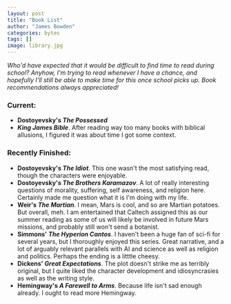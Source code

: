 ```yaml
---
layout: post
title: "Book List"
author: "James Bowden"
categories: bytes
tags: []
image: library.jpg
---
```


*Who'd have expected that it would be difficult to find time to read during school? Anyhow, I'm trying to read whenever I have a chance, and hopefully I'll still be able to make time for this once school picks up. Book recommendations always appreciated!*

### Current:
* **Dostoyevsky's *The Possessed***
* ***King James Bible***. After reading way too many books with biblical allusions, I figured it was about time I got some context. 

### Recently Finished:
* **Dostoyevsky's *The Idiot***. This one wasn't the most satisfying read, though the characters were enjoyable. 
* **Dostoyevsky's *The Brothers Karamazov***. A lot of really interesting questions of morality, suffering, self awareness, and religion here. Certainly made me question what it is I'm doing with my life.
* **Weir's *The Martian***. I mean, Mars is cool, and so are Martian potatoes. But overall, meh. I am entertained that Caltech assigned this as our summer reading as some of us will likely be involved in future Mars missions, and probably still won't send a botanist.
* **Simmons' *The Hyperion Cantos***. I haven't been a huge fan of sci-fi for several years, but I thoroughly enjoyed this series. Great narrative, and a lot of arguably relevant parallels with AI and science as well as religion and politics. Perhaps the ending is a litttle cheesy.
* **Dickens' *Great Expectations***. The plot doesn't strike me as terribly original, but I quite liked the character development and idiosyncrasies as well as the writing style. 
* **Hemingway's *A Farewell to Arms***. Because life isn't sad enough already. I ought to read more Hemingway.
